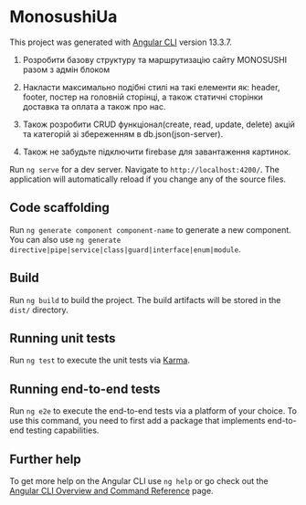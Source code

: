 # MonosushiUa

This project was generated with [Angular CLI](https://github.com/angular/angular-cli) version 13.3.7.

1. Розробити базову структуру та маршрутизацію сайту MONOSUSHI разом з адмін блоком

2. Накласти максимально подібні стилі на такі елементи як: header, footer, постер на головній сторінці, а також статичні сторінки доставка та оплата а також про нас.

3. Також розробити CRUD функціонал(create, read, update, delete) акцій та категорій зі збереженням в db.json(json-server).

4. Також не забудьте підключити firebase для завантаження картинок.

Run `ng serve` for a dev server. Navigate to `http://localhost:4200/`. The application will automatically reload if you change any of the source files.

## Code scaffolding

Run `ng generate component component-name` to generate a new component. You can also use `ng generate directive|pipe|service|class|guard|interface|enum|module`.

## Build

Run `ng build` to build the project. The build artifacts will be stored in the `dist/` directory.

## Running unit tests

Run `ng test` to execute the unit tests via [Karma](https://karma-runner.github.io).

## Running end-to-end tests

Run `ng e2e` to execute the end-to-end tests via a platform of your choice. To use this command, you need to first add a package that implements end-to-end testing capabilities.

## Further help

To get more help on the Angular CLI use `ng help` or go check out the [Angular CLI Overview and Command Reference](https://angular.io/cli) page.
